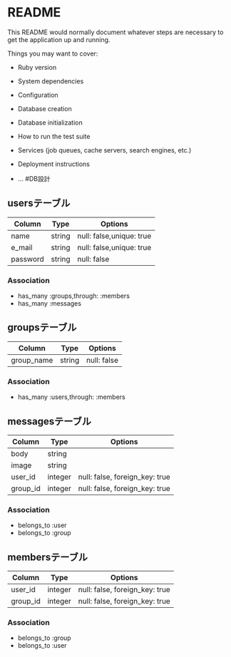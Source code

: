 # README

This README would normally document whatever steps are necessary to get the
application up and running.

Things you may want to cover:

* Ruby version

* System dependencies

* Configuration

* Database creation

* Database initialization

* How to run the test suite

* Services (job queues, cache servers, search engines, etc.)

* Deployment instructions

* ...
#DB設計

## usersテーブル

|Column|Type|Options|
|------|----|-------|
|name|string|null: false,unique: true|
|e_mail|string|null: false,unique: true|
|password|string|null: false|

### Association
- has_many :groups,through: :members
- has_many :messages

## groupsテーブル

|Column|Type|Options|
|------|----|-------|
|group_name|string|null: false|

### Association
- has_many :users,through: :members

## messagesテーブル

|Column|Type|Options|
|------|----|-------|
|body|string||
|image|string||
|user_id|integer|null: false, foreign_key: true|
|group_id|integer|null: false, foreign_key: true|

### Association
- belongs_to :user
- belongs_to :group

## membersテーブル

|Column|Type|Options|
|------|----|-------|
|user_id|integer|null: false, foreign_key: true|
|group_id|integer|null: false, foreign_key: true|

### Association
- belongs_to :group
- belongs_to :user
